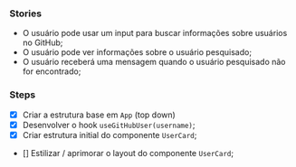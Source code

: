 ### Stories
- O usuário pode usar um input para buscar informações sobre usuários no GitHub;
- O usuário pode ver informações sobre o usuário pesquisado;
- O usuário receberá uma mensagem quando o usuário pesquisado não for encontrado;

### Steps
- [x] Criar a estrutura base em `App` (top down)
- [x] Desenvolver o hook `useGitHubUser(username)`;
- [x] Criar estrutura initial do componente `UserCard`;
- [] Estilizar / aprimorar o layout do componente `UserCard`;
